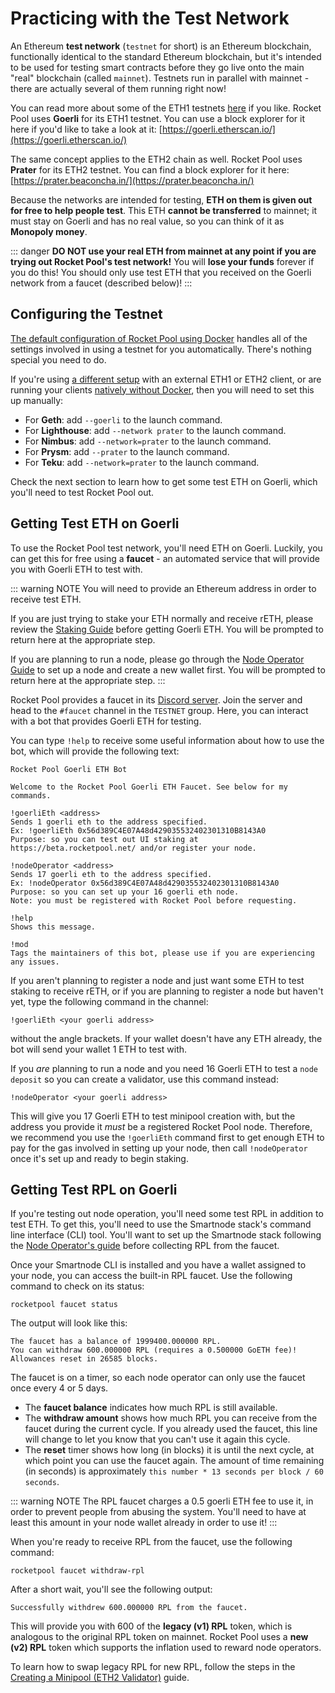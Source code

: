 # Practicing with the Test Network

An Ethereum **test network** (`testnet` for short) is an Ethereum blockchain, functionally identical to the standard Ethereum blockchain, but it's intended to be used for testing smart contracts before they go live onto the main "real" blockchain (called `mainnet`).
Testnets run in parallel with mainnet - there are actually several of them running right now!

You can read more about some of the ETH1 testnets [here](https://support.mycrypto.com/how-to/getting-started/where-to-get-testnet-ether) if you like. 
Rocket Pool uses **Goerli** for its ETH1 testnet.
You can use a block explorer for it here if you'd like to take a look at it: [https://goerli.etherscan.io/](https://goerli.etherscan.io/)

The same concept applies to the ETH2 chain as well.
Rocket Pool uses **Prater** for its ETH2 testnet.
You can find a block explorer for it here: [https://prater.beaconcha.in/](https://prater.beaconcha.in/)

Because the networks are intended for testing, **ETH on them is given out for free to help people test**.
This ETH **cannot be transferred** to mainnet; it must stay on Goerli and has no real value, so you can think of it as **Monopoly money**.

::: danger
**DO NOT use your real ETH from mainnet at any point if you are trying out Rocket Pool's test network!**
You will **lose your funds** forever if you do this!
You should only use test ETH that you received on the Goerli network from a faucet (described below)!
:::


## Configuring the Testnet

[The default configuration of Rocket Pool using Docker](../node/install-modes.md) handles all of the settings involved in using a testnet for you automatically.
There's nothing special you need to do.

If you're using [a different setup](../node/install-modes.md) with an external ETH1 or ETH2 client, or are running your clients [natively without Docker](../node/install-modes.md), then you will need to set this up manually:

- For **Geth**: add `--goerli` to the launch command.
- For **Lighthouse**: add `--network prater` to the launch command.
- For **Nimbus**: add `--network=prater` to the launch command.
- For **Prysm**: add `--prater` to the launch command.
- For **Teku**: add `--network=prater` to the launch command.

Check the next section to learn how to get some test ETH on Goerli, which you'll need to test Rocket Pool out.


## Getting Test ETH on Goerli

To use the Rocket Pool test network, you'll need ETH on Goerli.
Luckily, you can get this for free using a **faucet** - an automated service that will provide you with Goerli ETH to test with.

::: warning NOTE
You will need to provide an Ethereum address in order to receive test ETH.

If you are just trying to stake your ETH normally and receive rETH, please review the [Staking Guide](../staking/overview.md) before getting Goerli ETH.
You will be prompted to return here at the appropriate step.

If you are planning to run a node, please go through the [Node Operator Guide](../node/responsibilities.md) to set up a node and create a new wallet first.
You will be prompted to return here at the appropriate step.
:::

Rocket Pool provides a faucet in its [Discord server](https://discordapp.com/invite/tCRG54c).
Join the server and head to the `#faucet` channel in the `TESTNET` group.
Here, you can interact with a bot that provides Goerli ETH for testing.

You can type `!help` to receive some useful information about how to use the bot, which will provide the following text:

```
Rocket Pool Goerli ETH Bot

Welcome to the Rocket Pool Goerli ETH Faucet. See below for my commands.

!goerliEth <address>
Sends 1 goerli eth to the address specified.
Ex: !goerliEth 0x56d389C4E07A48d429035532402301310B8143A0
Purpose: so you can test out UI staking at https://beta.rocketpool.net/ and/or register your node.

!nodeOperator <address>
Sends 17 goerli eth to the address specified.
Ex: !nodeOperator 0x56d389C4E07A48d429035532402301310B8143A0
Purpose: so you can set up your 16 goerli eth node.
Note: you must be registered with Rocket Pool before requesting.

!help
Shows this message.

!mod
Tags the maintainers of this bot, please use if you are experiencing any issues.
```

If you aren't planning to register a node and just want some ETH to test staking to receive rETH, or if you are planning to register a node but haven't yet, type the following command in the channel:

```
!goerliEth <your goerli address>
```

without the angle brackets.
If your wallet doesn't have any ETH already, the bot will send your wallet 1 ETH to test with.

If you *are* planning to run a node and you need 16 Goerli ETH to test a `node deposit` so you can create a validator, use this command instead:

```
!nodeOperator <your goerli address>
```

This will give you 17 Goerli ETH to test minipool creation with, but the address you provide it *must* be a registered Rocket Pool node.
Therefore, we recommend you use the `!goerliEth` command first to get enough ETH to pay for the gas involved in setting up your node, then call `!nodeOperator` once it's set up and ready to begin staking.


## Getting Test RPL on Goerli

If you're testing out node operation, you'll need some test RPL in addition to test ETH.
To get this, you'll need to use the Smartnode stack's command line interface (CLI) tool.
You'll want to set up the Smartnode stack following the [Node Operator's guide](../node/responsibilities.md) before collecting RPL from the faucet.

Once your Smartnode CLI is installed and you have a wallet assigned to your node, you can access the built-in RPL faucet.
Use the following command to check on its status:

```
rocketpool faucet status
```

The output will look like this:

```
The faucet has a balance of 1999400.000000 RPL.
You can withdraw 600.000000 RPL (requires a 0.500000 GoETH fee)!
Allowances reset in 26585 blocks.
```

The faucet is on a timer, so each node operator can only use the faucet once every 4 or 5 days.

- The **faucet balance** indicates how much RPL is still available.
- The **withdraw amount** shows how much RPL you can receive from the faucet during the current cycle.
  If you already used the faucet, this line will change to let you know that you can't use it again this cycle.
- The **reset** timer shows how long (in blocks) it is until the next cycle, at which point you can use the faucet again.
  The amount of time remaining (in seconds) is approximately `this number * 13 seconds per block / 60 seconds`.

::: warning NOTE
The RPL faucet charges a 0.5 goerli ETH fee to use it, in order to prevent people from abusing the system.
You'll need to have at least this amount in your node wallet already in order to use it!
:::

When you're ready to receive RPL from the faucet, use the following command:

```
rocketpool faucet withdraw-rpl
```

After a short wait, you'll see the following output:

```
Successfully withdrew 600.000000 RPL from the faucet.
```

This will provide you with 600 of the **legacy (v1) RPL** token, which is analogous to the original RPL token on mainnet.
Rocket Pool uses a **new (v2) RPL** token which supports the inflation used to reward node operators.

To learn how to swap legacy RPL for new RPL, follow the steps in the [Creating a Minipool (ETH2 Validator)](../node/create-validator.md) guide.
